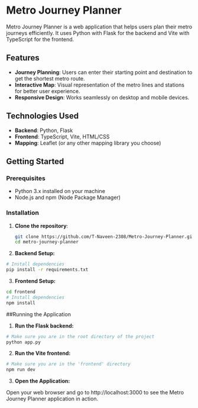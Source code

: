 # Metro Journey Planner

Metro Journey Planner is a web application that helps users plan their metro journeys efficiently. It uses Python with Flask for the backend and Vite with TypeScript for the frontend.

## Features

- **Journey Planning**: Users can enter their starting point and destination to get the shortest metro route.
- **Interactive Map**: Visual representation of the metro lines and stations for better user experience.
- **Responsive Design**: Works seamlessly on desktop and mobile devices.

## Technologies Used

- **Backend**: Python, Flask
- **Frontend**: TypeScript, Vite, HTML/CSS
- **Mapping**: Leaflet (or any other mapping library you choose)

## Getting Started

### Prerequisites

- Python 3.x installed on your machine
- Node.js and npm (Node Package Manager)

### Installation

1. **Clone the repository**:

   ```bash
   git clone https://github.com/T-Naveen-2308/Metro-Journey-Planner.git
   cd metro-journey-planner
   ```
2. **Backend Setup:**

  ```bash
  # Install dependencies
  pip install -r requirements.txt
  ```
3. **Frontend Setup:**

  ```bash
  cd frontend
  # Install dependencies
  npm install
  ```
##Running the Application
1. **Run the Flask backend:**

  ```bash
  # Make sure you are in the root directory of the project
  python app.py
  ```

2. **Run the Vite frontend:**

  ```bash
  # Make sure you are in the 'frontend' directory
  npm run dev
  ```

3. **Open the Application:**

  Open your web browser and go to http://localhost:3000 to see the Metro Journey Planner application in action.
